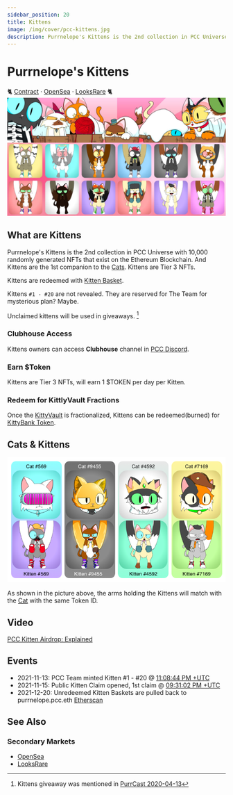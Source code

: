 ```yaml
---
sidebar_position: 20
title: Kittens
image: /img/cover/pcc-kittens.jpg
description: Purrnelope's Kittens is the 2nd collection in PCC Universe with 10,000 randomly generated NFTs that exist on the Ethereum Blockchain. And Kittens are the 1st companion to the Cats. Kittens are Tier 3 NFTs.
---
```


# Purrnelope's Kittens

🐈
[Contract](https://etherscan.io/address/0x0c6218d95735d3e12ae7c4703106e4b8e0b61010) ·
[OpenSea](https://opensea.io/collection/purrnelopes-kittens) ·
[LooksRare](https://looksrare.org/collections/0x0c6218D95735d3E12AE7C4703106E4b8e0b61010)
🐈
![](./assets/pcc-kittens.jpg)

## What are Kittens

Purrnelope's Kittens is the 2nd collection in PCC Universe with 10,000 randomly generated NFTs that exist on the Ethereum Blockchain. And Kittens are the 1st companion to the [Cats](../cats/index.md). Kittens are Tier 3 NFTs.

Kittens are redeemed with [Kitten Basket](../kittyvault-purrks/2-kitten-basket.md).

Kittens `#1 - #20` are not revealed. They are reserved for The Team for mysterious plan? Maybe.

Unclaimed kittens will be used in giveaways. [^1]

### Clubhouse Access

Kittens owners can access **Clubhouse** channel in [PCC Discord](http://discord.gg/purrnelopescountryclub).

### Earn $Token

Kittens are Tier 3 NFTs, will earn 1 $TOKEN per day per Kitten.

### Redeem for KittlyVault Fractions

Once the [KittyVault](../../kittyvault/index.md) is fractionalized, Kittens can be redeemed(burned) for [KittyBank Token](../../kittyvault/index.md#kittybank-token-token).

## Cats & Kittens

![](./assets/cats-kittens.png)

As shown in the picture above, the arms holding the Kittens will match with the [Cat](../cats/index.md) with the same Token ID.

## Video

[PCC Kitten Airdrop: Explained](/posts/explained/202112-kitten-airdrop)

## Events

- 2021-11-13: PCC Team minted Kitten #1 - #20 @ [11:08:44 PM +UTC](https://etherscan.io/tx/0xaccffa89b7df01dd4ea1f0c470644c9cc6f2cb99b2c40ad4a9ffa43732f8cc82)
- 2021-11-15: Public Kitten Claim opened, 1st claim @ [09:31:02 PM +UTC](https://etherscan.io/tx/0xb12b71b890479b9cdd827d14abb5c7f9f0e9667fbb3d07b23b32ffa85f3325d7)
- 2021-12-20: Unredeemed Kitten Baskets are pulled back to purrnelope.pcc.eth [Etherscan](https://etherscan.io/tx/0x2598b855a071a7dc498c20f8768891178aa293034e44db5ac2c10c95d06acac1)

## See Also

### Secondary Markets

- [OpenSea](https://opensea.io/collection/purrnelopes-kittens)
- [LooksRare](https://looksrare.org/collections/0x0c6218D95735d3E12AE7C4703106E4b8e0b61010)

[^1]: Kittens giveaway was mentioned in [PurrCast 2020-04-13](/posts/2022/04/20/purrcast)
